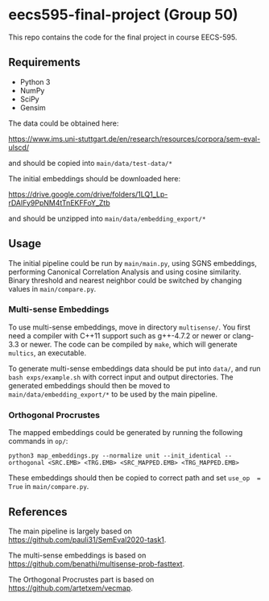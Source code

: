 # eecs595-final-project (Group 50)

This repo contains the code for the final project in course EECS-595.

## Requirements

+ Python 3
+ NumPy
+ SciPy
+ Gensim

The data could be obtained here:

 https://www.ims.uni-stuttgart.de/en/research/resources/corpora/sem-eval-ulscd/

and should be copied into `main/data/test-data/*`

The initial embeddings should be downloaded here:

https://drive.google.com/drive/folders/1LQ1_Lp-rDAlFy9PpNM4tTnEKFFoY_Ztb

and should be unzipped into `main/data/embedding_export/*`

## Usage

The initial pipeline could be run by `main/main.py`,  using SGNS embeddings, performing Canonical Correlation Analysis and using cosine similarity. Binary threshold and nearest neighbor could be switched by changing values in `main/compare.py`.

### Multi-sense Embeddings

To use multi-sense embeddings, move in directory `multisense/`. You first need a compiler with C++11 support such as g++-4.7.2 or newer or clang-3.3 or newer. The code can be compiled by `make`, which will generate `multics`, an executable.

To generate multi-sense embeddings data should be put into `data/`, and run `bash exps/example.sh` with correct input and output directories. The generated embeddings should then be moved to `main/data/embedding_export/*` to be used by the main pipeline.

### Orthogonal Procrustes

The mapped embeddings could be generated by running the following commands in `op/`:

`python3 map_embeddings.py --normalize unit --init_identical --orthogonal <SRC.EMB> <TRG.EMB> <SRC_MAPPED.EMB> <TRG_MAPPED.EMB>`

These embeddings should then be copied to correct path and set `use_op  = True` in `main/compare.py`.



## References

The main pipeline is largely based on https://github.com/pauli31/SemEval2020-task1.

The multi-sense embeddings is based on https://github.com/benathi/multisense-prob-fasttext.

The Orthogonal Procrustes part is based on https://github.com/artetxem/vecmap.